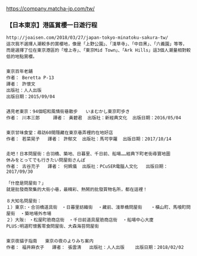 https://company.matcha-jp.com/tw/

### 【日本東京】港區賞櫻一日遊行程
```
http://joaisen.com/2018/03/27/japan-tokyo-minatoku-sakura-tw/
這次我不選擇人潮較多的賞櫻地，像是「上野公園」、「淺草寺」、「中目黑」、「六義園」等等，
而是選擇了位在東京港區的「增上寺」、「東京Mid Town」、「Ark Hills」這3個人潮量相對較低的地點賞櫻。

```


###
```
東京百年老舖
作者： Beretta P-13  
譯者： 許懷文
出版社：人人出版  
出版日期：2015/09/04
```


###
```
遇見老東京：94個昭和風情街巷散步   いまむかし東京町歩き
作者： 川本三郎     譯者： 黃碧君  出版社：新經典文化  出版日期：2016/05/04

```


###
```
東京甘味食堂：尋訪60間隱藏在東京巷弄裡的在地好店
作者： 若菜晃子   譯者： 許郁文  出版社：馬可孛羅  出版日期：2017/10/14

```


###
```
走吧！日本問屋街：合羽橋、築地、日暮里、千日前、船場……經典下町老街尋寶地圖
休みをとってでも行きたい問屋街さんぽ
作者： 古谷充子   譯者： 何姵儀  出版社：PCuSER電腦人文化   出版日期：2017/09/30

「什麼是問屋街？」
就是批發商聚集的大街小巷，最精彩、熱鬧的批發買物名所，都在這裡！

８大知名問屋街：
１）東京:‧合羽橋道具街　‧日暮里紡織街  ‧藏前、淺草橋問屋街　　‧橫山町、馬喰町問屋街  ‧築地場外市場　　　　　
２）大阪: ‧松屋町筋商店街　‧千日前道具屋筋商店街  ‧船場中心大廈
PLUS:明道町懷舊零食問屋街、大森海苔問屋街
```


###
```
東京夜貓子指南   東京の夜のよりみち案内
作者： 福井麻衣子   譯者： 張雲清   出版社：人人出版    出版日期：2018/02/02

```


###
```


```


###
```


```


###
```


```





